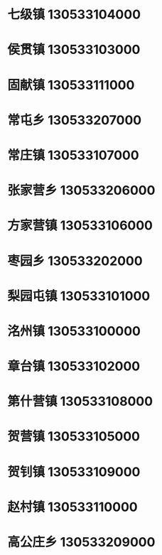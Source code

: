 # 七级镇 130533104000
# 侯贯镇 130533103000
# 固献镇 130533111000
# 常屯乡 130533207000
# 常庄镇 130533107000
# 张家营乡 130533206000
# 方家营镇 130533106000
# 枣园乡 130533202000
# 梨园屯镇 130533101000
# 洺州镇 130533100000
# 章台镇 130533102000
# 第什营镇 130533108000
# 贺营镇 130533105000
# 贺钊镇 130533109000
# 赵村镇 130533110000
# 高公庄乡 130533209000
